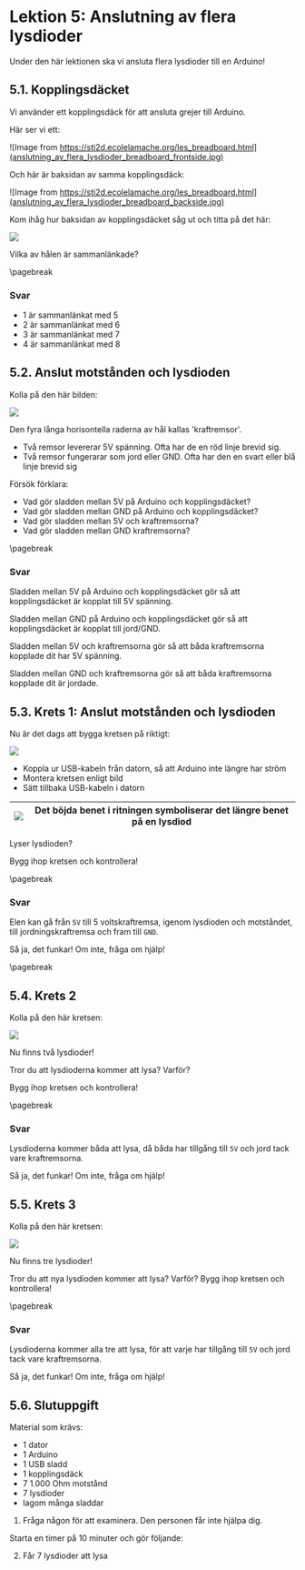 # Lektion 5: Anslutning av flera lysdioder

Under den här lektionen ska vi ansluta flera lysdioder till en Arduino!

## 5.1. Kopplingsdäcket

Vi använder ett kopplingsdäck för att ansluta grejer till Arduino.

Här ser vi ett:

![Image from https://sti2d.ecolelamache.org/les_breadboard.html](anslutning_av_flera_lysdioder_breadboard_frontside.jpg)

Och här är baksidan av samma kopplingsdäck:

![Image from https://sti2d.ecolelamache.org/les_breadboard.html](anslutning_av_flera_lysdioder_breadboard_backside.jpg)

Kom ihåg hur baksidan av kopplingsdäcket såg ut och titta på det här:

![](anslutning_av_flera_lysdioder_breadboard_schematic_with_dots.png)

Vilka av hålen är sammanlänkade?

\pagebreak

### Svar

 * 1 är sammanlänkat med 5
 * 2 är sammanlänkat med 6
 * 3 är sammanlänkat med 7
 * 4 är sammanlänkat med 8

## 5.2. Anslut motstånden och lysdioden

Kolla på den här bilden:

![](anslutning_av_flera_lysdioder_0.png)

Den fyra långa horisontella raderna av hål kallas 'kraftremsor'.

 * Två remsor levererar 5V spänning. 
   Ofta har de en röd linje brevid sig.
 * Två remsor fungerarar som jord eller GND.
   Ofta har den en svart eller blå linje brevid sig

Försök förklara:

 * Vad gör sladden mellan 5V på Arduino och kopplingsdäcket?
 * Vad gör sladden mellan GND på Arduino och kopplingsdäcket?
 * Vad gör sladden mellan 5V och kraftremsorna?
 * Vad gör sladden mellan GND kraftremsorna?

\pagebreak

### Svar

Sladden mellan 5V på Arduino och kopplingsdäcket
gör så att kopplingsdäcket är kopplat till 5V spänning.

Sladden mellan GND på Arduino och kopplingsdäcket
gör så att kopplingsdäcket är kopplat till jord/GND.

Sladden mellan 5V och kraftremsorna gör så att båda kraftremsorna kopplade dit har 5V spänning.

Sladden mellan GND och kraftremsorna gör 
så att båda kraftremsorna kopplade dit är jordade.

## 5.3. Krets 1: Anslut motstånden och lysdioden

Nu är det dags att bygga kretsen på riktigt:

![](anslutning_av_flera_lysdioder_1.png)

 * Koppla ur USB-kabeln från datorn, så att Arduino inte längre har ström
 * Montera kretsen enligt bild
 * Sätt tillbaka USB-kabeln i datorn

![](EmojiBowtie.png) | Det böjda benet i ritningen symboliserar det längre benet på en lysdiod
:-------------:|:----------------------------------------: 

Lyser lysdioden?

Bygg ihop kretsen och kontrollera!

\pagebreak

### Svar

Elen kan gå från `5V` till 5 voltskraftremsa, igenom lysdioden och motståndet,
till jordningskraftremsa och fram till `GND`.

Så ja, det funkar! Om inte, fråga om hjälp!

\pagebreak

## 5.4. Krets 2

Kolla på den här kretsen:

![](anslutning_av_flera_lysdioder_2.png)

Nu finns två lysdioder!

Tror du att lysdioderna kommer att lysa? Varför?

Bygg ihop kretsen och kontrollera!

\pagebreak

### Svar

Lysdioderna kommer båda att lysa, då båda har tillgång till `5V` och jord tack vare kraftremsorna.

Så ja, det funkar! Om inte, fråga om hjälp!

## 5.5. Krets 3

Kolla på den här kretsen:

![](anslutning_av_flera_lysdioder_3.png)

Nu finns tre lysdioder!

Tror du att nya lysdioden kommer att lysa? Varför?
Bygg ihop kretsen och kontrollera!

\pagebreak

### Svar

Lysdioderna kommer alla tre att lysa, för att varje
har tillgång till `5V` och jord tack vare kraftremsorna.

Så ja, det funkar! Om inte, fråga om hjälp!

## 5.6. Slutuppgift

Material som krävs:

 * 1 dator
 * 1 Arduino
 * 1 USB sladd
 * 1 kopplingsdäck
 * 7 1.000 Ohm motstånd
 * 7 lysdioder
 * lagom många sladdar

1. Fråga någon för att examinera. Den personen får inte hjälpa dig.

Starta en timer på 10 minuter och gör följande:

2. Får 7 lysdioder att lysa
